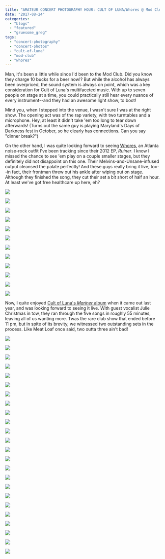 ```yaml
---
title: "AMATEUR CONCERT PHOTOGRAPHY HOUR: CULT OF LUNA/Whores @ Mod Club, August 22, 2017"
date: "2017-08-24"
categories: 
  - "blogs"
  - "featured"
  - "gruesome_greg"
tags: 
  - "concert-photography"
  - "concert-photos"
  - "cult-of-luna"
  - "mod-club"
  - "whores"
---
```


Man, it's been a little while since I'd been to the Mod Club. Did you know they charge 10 bucks for a beer now!? But while the alcohol has always been overpriced, the sound system is always on point, which was a key consideration for Cult of Luna's multifaceted music. With up to seven people on stage at a time, you could practically still hear every nuance of every instrument--and they had an awesome light show, to boot!

Mind you, when I stepped into the venue, I wasn't sure I was at the right show. The opening act was of the rap variety, with two turntables and a microphone. Hey, at least it didn't take 'em too long to tear down afterwards! (Turns out the same guy is playing Maryland's Days of Darkness fest in October, so he clearly has connections. Can you say "dinner break?")

On the other hand, I was quite looking forward to seeing [Whores](https://whores.bandcamp.com/), an Atlanta noise-rock outfit I've been tracking since their 2012 EP, _Ruiner_. I know I missed the chance to see 'em play on a couple smaller stages, but they definitely did not disappoint on this one. Their Melvins-and-Unsane-infused output cleansed the palate perfectly! And these guys really bring it live, too--in fact, their frontman threw out his ankle after wiping out on stage. Although they finished the song, they cut their set a bit short of half an hour. At least we've got free healthcare up here, eh?

[![](https://hellbound.ca/wp-content/uploads/2017/08/IMG_8276.jpg)](https://hellbound.ca/wp-content/uploads/2017/08/IMG_8276.jpg)

[![](https://hellbound.ca/wp-content/uploads/2017/08/IMG_8277.jpg)](https://hellbound.ca/wp-content/uploads/2017/08/IMG_8277.jpg)

[![](https://hellbound.ca/wp-content/uploads/2017/08/IMG_8279.jpg)](https://hellbound.ca/wp-content/uploads/2017/08/IMG_8279.jpg)

[![](https://hellbound.ca/wp-content/uploads/2017/08/IMG_8284.jpg)](https://hellbound.ca/wp-content/uploads/2017/08/IMG_8284.jpg)

[![](https://hellbound.ca/wp-content/uploads/2017/08/IMG_8286.jpg)](https://hellbound.ca/wp-content/uploads/2017/08/IMG_8286.jpg)

[![](https://hellbound.ca/wp-content/uploads/2017/08/IMG_8293-1024x768.jpg)](https://hellbound.ca/wp-content/uploads/2017/08/IMG_8293.jpg)

[![](https://hellbound.ca/wp-content/uploads/2017/08/IMG_8294-1024x768.jpg)](https://hellbound.ca/wp-content/uploads/2017/08/IMG_8294.jpg)

[![](https://hellbound.ca/wp-content/uploads/2017/08/IMG_8297-1024x768.jpg)](https://hellbound.ca/wp-content/uploads/2017/08/IMG_8297.jpg)

[![](https://hellbound.ca/wp-content/uploads/2017/08/IMG_8298-1024x768.jpg)](https://hellbound.ca/wp-content/uploads/2017/08/IMG_8298.jpg)

[![](https://hellbound.ca/wp-content/uploads/2017/08/IMG_8301-1024x768.jpg)](https://hellbound.ca/wp-content/uploads/2017/08/IMG_8301.jpg)

[![](https://hellbound.ca/wp-content/uploads/2017/08/IMG_8303-1024x768.jpg)](https://hellbound.ca/wp-content/uploads/2017/08/IMG_8303.jpg)

[![](https://hellbound.ca/wp-content/uploads/2017/08/IMG_8305.jpg)](https://hellbound.ca/wp-content/uploads/2017/08/IMG_8305.jpg)

Now, I quite enjoyed [Cult of Luna's _Mariner_ album](https://hellbound.ca/2016/03/cult-luna-julie-christmas-mariner/) when it came out last year, and was looking forward to seeing it live. With guest vocalist Julie Christmas in tow, they ran through the five songs in roughly 55 minutes, leaving all of us wanting more. Twas the rare club show that ended before 11 pm, but in spite of its brevity, we witnessed two outstanding sets in the process. Like Meat Loaf once said, two outta three ain't bad!

[![](https://hellbound.ca/wp-content/uploads/2017/08/IMG_8307-1024x768.jpg)](https://hellbound.ca/wp-content/uploads/2017/08/IMG_8307.jpg)

[![](https://hellbound.ca/wp-content/uploads/2017/08/IMG_8309-1024x768.jpg)](https://hellbound.ca/wp-content/uploads/2017/08/IMG_8309.jpg)

[![](https://hellbound.ca/wp-content/uploads/2017/08/IMG_8312.jpg)](https://hellbound.ca/wp-content/uploads/2017/08/IMG_8312.jpg)

[![](https://hellbound.ca/wp-content/uploads/2017/08/IMG_8313.jpg)](https://hellbound.ca/wp-content/uploads/2017/08/IMG_8313.jpg)

[![](https://hellbound.ca/wp-content/uploads/2017/08/IMG_8316.jpg)](https://hellbound.ca/wp-content/uploads/2017/08/IMG_8316.jpg)

[![](https://hellbound.ca/wp-content/uploads/2017/08/IMG_8317.jpg)](https://hellbound.ca/wp-content/uploads/2017/08/IMG_8317.jpg)

[![](https://hellbound.ca/wp-content/uploads/2017/08/IMG_8319.jpg)](https://hellbound.ca/wp-content/uploads/2017/08/IMG_8319.jpg)

[![](https://hellbound.ca/wp-content/uploads/2017/08/IMG_8321-1024x768.jpg)](https://hellbound.ca/wp-content/uploads/2017/08/IMG_8321.jpg)

[![](https://hellbound.ca/wp-content/uploads/2017/08/IMG_8323.jpg)](https://hellbound.ca/wp-content/uploads/2017/08/IMG_8323.jpg)

[![](https://hellbound.ca/wp-content/uploads/2017/08/IMG_8326-1024x768.jpg)](https://hellbound.ca/wp-content/uploads/2017/08/IMG_8326.jpg)

[![](https://hellbound.ca/wp-content/uploads/2017/08/IMG_8328-1024x768.jpg)](https://hellbound.ca/wp-content/uploads/2017/08/IMG_8328.jpg)

[![](https://hellbound.ca/wp-content/uploads/2017/08/IMG_8330-1024x768.jpg)](https://hellbound.ca/wp-content/uploads/2017/08/IMG_8330.jpg)

[![](https://hellbound.ca/wp-content/uploads/2017/08/IMG_8331-1024x768.jpg)](https://hellbound.ca/wp-content/uploads/2017/08/IMG_8331.jpg)

[![](https://hellbound.ca/wp-content/uploads/2017/08/IMG_8337-1024x768.jpg)](https://hellbound.ca/wp-content/uploads/2017/08/IMG_8337.jpg)

[![](https://hellbound.ca/wp-content/uploads/2017/08/IMG_8341-1024x768.jpg)](https://hellbound.ca/wp-content/uploads/2017/08/IMG_8341.jpg)

[![](https://hellbound.ca/wp-content/uploads/2017/08/IMG_8344-1024x768.jpg)](https://hellbound.ca/wp-content/uploads/2017/08/IMG_8344.jpg)

[![](https://hellbound.ca/wp-content/uploads/2017/08/IMG_8347-1024x768.jpg)](https://hellbound.ca/wp-content/uploads/2017/08/IMG_8347.jpg)

[![](https://hellbound.ca/wp-content/uploads/2017/08/IMG_8350-1024x768.jpg)](https://hellbound.ca/wp-content/uploads/2017/08/IMG_8350.jpg)

[![](https://hellbound.ca/wp-content/uploads/2017/08/IMG_8357.jpg)](https://hellbound.ca/wp-content/uploads/2017/08/IMG_8357.jpg)

[![](https://hellbound.ca/wp-content/uploads/2017/08/IMG_8359.jpg)](https://hellbound.ca/wp-content/uploads/2017/08/IMG_8359.jpg)

[![](https://hellbound.ca/wp-content/uploads/2017/08/IMG_8360-1024x768.jpg)](https://hellbound.ca/wp-content/uploads/2017/08/IMG_8360.jpg)

[![](https://hellbound.ca/wp-content/uploads/2017/08/IMG_8362-1024x768.jpg)](https://hellbound.ca/wp-content/uploads/2017/08/IMG_8362.jpg)

[![](https://hellbound.ca/wp-content/uploads/2017/08/IMG_8364.jpg)](https://hellbound.ca/wp-content/uploads/2017/08/IMG_8364.jpg)

[![](https://hellbound.ca/wp-content/uploads/2017/08/IMG_8367.jpg)](https://hellbound.ca/wp-content/uploads/2017/08/IMG_8367.jpg)
